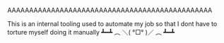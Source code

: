 AAAAAAAAAAAAAAAAAAAAAAAAAAAAAAAAAAAAAAAAAAAAAAA

This is an internal tooling used to automate my job so that I dont have to torture myself doing it manually ┻━┻ ︵ ＼( °□° )／ ︵ ┻━┻
